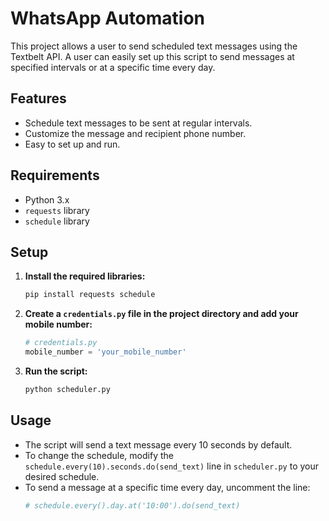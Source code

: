 # WhatsApp Automation

This project allows a user to send scheduled text messages using the Textbelt API. A user can easily set up this script to send messages at specified intervals or at a specific time every day.

## Features

- Schedule text messages to be sent at regular intervals.
- Customize the message and recipient phone number.
- Easy to set up and run.

## Requirements

- Python 3.x
- `requests` library
- `schedule` library

## Setup

1. **Install the required libraries:**
    ```bash
    pip install requests schedule
    ```

2. **Create a `credentials.py` file in the project directory and add your mobile number:**
    ```python
    # credentials.py
    mobile_number = 'your_mobile_number'
    ```

3. **Run the script:**
    ```bash
    python scheduler.py
    ```

## Usage

- The script will send a text message every 10 seconds by default.
- To change the schedule, modify the `schedule.every(10).seconds.do(send_text)` line in `scheduler.py` to your desired schedule.
- To send a message at a specific time every day, uncomment the line:
    ```python
    # schedule.every().day.at('10:00').do(send_text)
    ```

